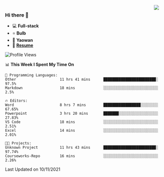 <img align="right" src="https://github-readme-stats.vercel.app/api?username=LolipopJ&show_icons=true&count_private=true&hide_title=true&include_all_commits=true&theme=vue">

### Hi there 👋

- :computer: **Full-stack**
- :star: **Bulb**
- :pill: **Yaowan**
- :milky_way: [**Resume**](https://cdn.jsdelivr.net/gh/lolipopj/resume/export/resume-en.pdf)

<!--START_SECTION:waka-->
![Profile Views](http://img.shields.io/badge/Profile%20Views-6-blue)

📊 **This Week I Spent My Time On** 

```text
💬 Programming Languages: 
Other                    11 hrs 41 mins      ████████████████████████░   97.5% 
Markdown                 18 mins             ░░░░░░░░░░░░░░░░░░░░░░░░░   2.5%

🔥 Editors: 
Word                     8 hrs 7 mins        █████████████████░░░░░░░░   67.65% 
Powerpoint               3 hrs 20 mins       ███████░░░░░░░░░░░░░░░░░░   27.83% 
VS Code                  18 mins             ░░░░░░░░░░░░░░░░░░░░░░░░░   2.51% 
Excel                    14 mins             ░░░░░░░░░░░░░░░░░░░░░░░░░   2.01%

🐱‍💻 Projects: 
Unknown Project          11 hrs 43 mins      ████████████████████████░   97.74% 
Courseworks-Repo         16 mins             ░░░░░░░░░░░░░░░░░░░░░░░░░   2.26%

```


 Last Updated on 10/11/2021
<!--END_SECTION:waka-->
